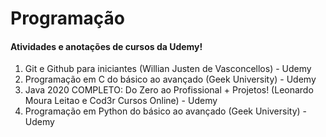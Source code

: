 # Programação

#### Atividades e anotações de cursos da Udemy!

1. Git e Github para iniciantes (Willian Justen de Vasconcellos) - Udemy
2. Programação em C do básico ao avançado (Geek University) - Udemy
3. Java 2020 COMPLETO: Do Zero ao Profissional + Projetos! (Leonardo Moura Leitao e Cod3r Cursos Online) - Udemy
4. Programação em Python do básico ao avançado (Geek University) - Udemy
